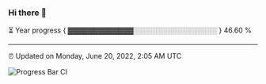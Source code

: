 ### Hi there 👋

⏳ Year progress { ▓▓▓▓▓▓▓▓▓▓▓▓▓░░░░░░░░░░░░░░░░░ } 46.60 %

---

⏰ Updated on Monday, June 20, 2022, 2:05 AM UTC

![Progress Bar CI](https://github.com/arthurbuhl/arthurbuhl/workflows/Progress%20Bar%20CI/badge.svg)
